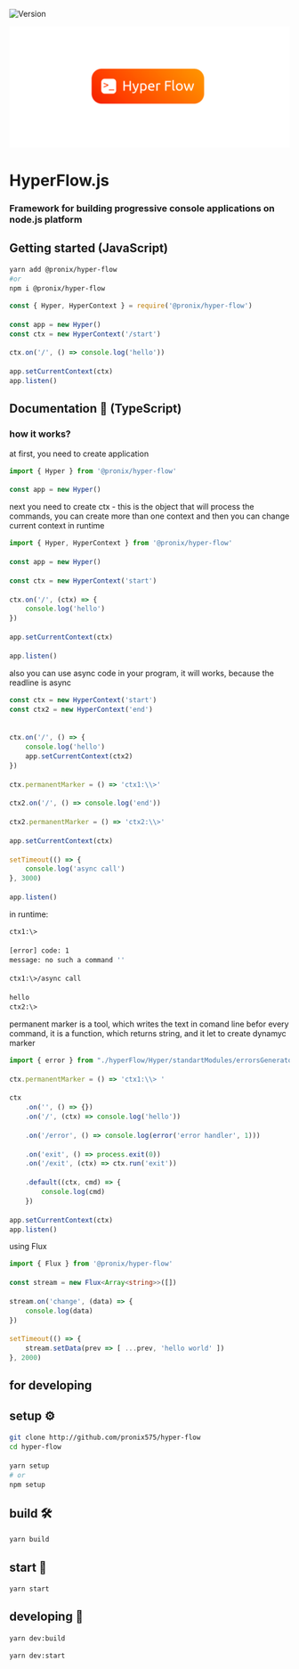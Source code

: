 ![Version](https://img.shields.io/badge/version-1.0.3-g.svg)

![](/screenshots/logo.png)
# HyperFlow.js
### Framework for building progressive console applications on node.js platform

## Getting started (JavaScript)
```bash
yarn add @pronix/hyper-flow
#or
npm i @pronix/hyper-flow
```
```javascript
const { Hyper, HyperContext } = require('@pronix/hyper-flow')

const app = new Hyper()
const ctx = new HyperContext('/start')

ctx.on('/', () => console.log('hello'))

app.setCurrentContext(ctx)
app.listen()
```

## Documentation 📄 (TypeScript)
### how it works?
at first, you need to create application
```typescript
import { Hyper } from '@pronix/hyper-flow'

const app = new Hyper()
```
next you need to create ctx - this is the object that will process the commands, you can create more than one context and then you can change current context in runtime 
```typescript
import { Hyper, HyperContext } from '@pronix/hyper-flow'

const app = new Hyper()

const ctx = new HyperContext('start')

ctx.on('/', (ctx) => {
    console.log('hello')
})

app.setCurrentContext(ctx)

app.listen()
```
also you can use async code in your program, it will works, because the readline is async
```typescript
const ctx = new HyperContext('start')
const ctx2 = new HyperContext('end')


ctx.on('/', () => {
    console.log('hello')
    app.setCurrentContext(ctx2)
})

ctx.permanentMarker = () => 'ctx1:\\>'

ctx2.on('/', () => console.log('end'))

ctx2.permanentMarker = () => 'ctx2:\\>'

app.setCurrentContext(ctx)

setTimeout(() => {
    console.log('async call')
}, 3000)

app.listen()
```
in runtime:
```bash
ctx1:\>

[error] code: 1
message: no such a command ''

ctx1:\>/async call

hello
ctx2:\>
```
permanent marker is a tool, which writes the text in comand line befor every command, it is a function, which returns string, and it let to create dynamyc marker
```typescript
import { error } from "./hyperFlow/Hyper/standartModules/errorsGenerator";

ctx.permanentMarker = () => 'ctx1:\\> '

ctx
    .on('', () => {})
    .on('/', (ctx) => console.log('hello'))
    
    .on('/error', () => console.log(error('error handler', 1)))
    
    .on('exit', () => process.exit(0))
    .on('/exit', (ctx) => ctx.run('exit'))

    .default((ctx, cmd) => {
        console.log(cmd)
    })

app.setCurrentContext(ctx)
app.listen()
```
using Flux
```typescript
import { Flux } from '@pronix/hyper-flow'

const stream = new Flux<Array<string>>([])

stream.on('change', (data) => {
    console.log(data)
})

setTimeout(() => {
    stream.setData(prev => [ ...prev, 'hello world' ])
}, 2000)
```
## for developing
## setup ⚙️
```bash
git clone http://github.com/pronix575/hyper-flow
cd hyper-flow

yarn setup
# or
npm setup
```
## build 🛠
```bash
yarn build
```
## start 🚀
```bash
yarn start
```

## developing 🧱
```bash
yarn dev:build
```
```bash
yarn dev:start
```
